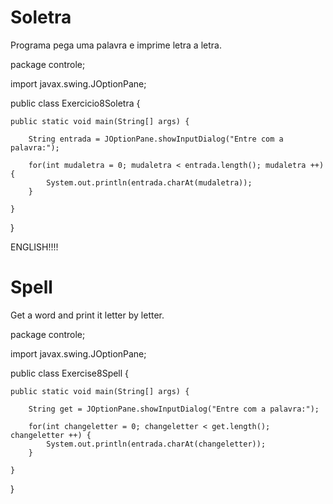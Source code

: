 # Soletra
Programa pega uma palavra e imprime letra a letra.

package controle;

import javax.swing.JOptionPane;

public class Exercicio8Soletra {

	public static void main(String[] args) {

		String entrada = JOptionPane.showInputDialog("Entre com a palavra:");

		for(int mudaletra = 0; mudaletra < entrada.length(); mudaletra ++) {
			System.out.println(entrada.charAt(mudaletra));
		}

	}

}

ENGLISH!!!!

# Spell
Get a word and print it letter by letter.

package controle;

import javax.swing.JOptionPane;

public class Exercise8Spell {

	public static void main(String[] args) {

		String get = JOptionPane.showInputDialog("Entre com a palavra:");

		for(int changeletter = 0; changeletter < get.length(); changeletter ++) {
			System.out.println(entrada.charAt(changeletter));
		}

	}

}
